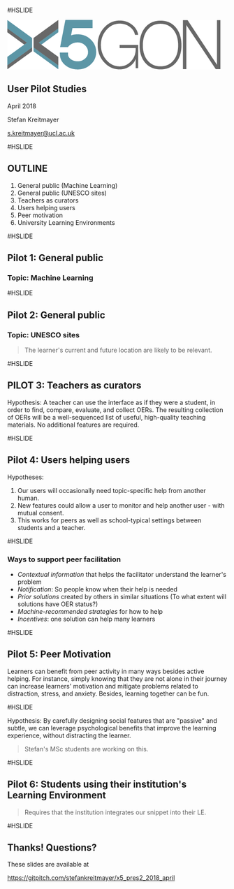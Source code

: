 #HSLIDE

![Logo](images/x5gon_logo.png)

## User Pilot Studies

April 2018

Stefan Kreitmayer

s.kreitmayer@ucl.ac.uk

#HSLIDE

## OUTLINE
1. General public (Machine Learning)
2. General public (UNESCO sites)
3. Teachers as curators
4. Users helping users
5. Peer motivation
6. University Learning Environments

#HSLIDE

## Pilot 1: General public
### Topic: Machine Learning

#HSLIDE

## Pilot 2: General public
### Topic: UNESCO sites

> The learner's current and future location are likely to be relevant.

#HSLIDE

## PILOT 3: Teachers as curators

Hypothesis: A teacher can use the interface as if they were a student, in order to find, compare, evaluate, and collect OERs. The resulting collection of OERs will be a well-sequenced list of useful, high-quality teaching materials. No additional features are required.

#HSLIDE

## Pilot 4: Users helping users

Hypotheses:

1. Our users will occasionally need topic-specific help from another human.
2. New features could allow a user to monitor and help another user - with mutual consent.
3. This works for peers as well as school-typical settings between students and a teacher.

#HSLIDE

### Ways to support peer facilitation

* _Contextual information_ that helps the facilitator understand the learner's problem
* _Notification_: So people know when their help is needed
* _Prior solutions_ created by others in similar situations (To what extent will solutions have OER status?)
* _Machine-recommended strategies_ for how to help
* _Incentives_: one solution can help many learners

#HSLIDE

## Pilot 5: Peer Motivation

Learners can benefit from peer activity in many ways besides active helping. For instance, simply knowing that they are not alone in their journey can increase learners' motivation and mitigate problems related to distraction, stress, and anxiety. Besides, learning together can be fun.

#HSLIDE

Hypothesis: By carefully designing social features that are "passive" and subtle, we can leverage psychological benefits that improve the learning experience, without distracting the learner.

> Stefan's MSc students are working on this.

#HSLIDE

## Pilot 6: Students using their institution's Learning Environment

> Requires that the institution integrates our snippet into their LE.

#HSLIDE

## Thanks! Questions?

These slides are available at

https://gitpitch.com/stefankreitmayer/x5_pres2_2018_april
